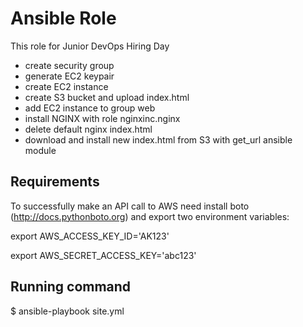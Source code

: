 Ansible Role
==================
This role for Junior DevOps Hiring Day

- create security group
- generate EC2 keypair
- create EC2 instance
- create S3 bucket and upload index.html
- add EC2 instance to group web
- install NGINX with role nginxinc.nginx
- delete default nginx index.html
- download and install new index.html from S3 with get_url ansible module

Requirements
------------

To successfully make an API call to AWS need install boto (http://docs.pythonboto.org)
and export two environment variables:

export AWS_ACCESS_KEY_ID='AK123'

export AWS_SECRET_ACCESS_KEY='abc123'

Running command
---------------

$ ansible-playbook site.yml
